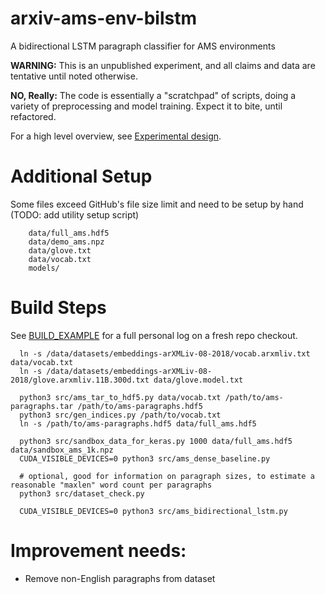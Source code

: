 # arxiv-ams-env-bilstm
A bidirectional LSTM paragraph classifier for AMS environments

**WARNING:** This is an unpublished experiment, and all claims and data are tentative until noted otherwise.

**NO, Really:** The code is essentially a "scratchpad" of scripts, doing a variety of preprocessing and model training. Expect it to bite, until refactored.

For a high level overview, see [Experimental design](EXPERIMENT.md).

# Additional Setup
Some files exceed GitHub's file size limit and need to be setup by hand (TODO: add utility setup script)
```
	data/full_ams.hdf5
	data/demo_ams.npz
	data/glove.txt
	data/vocab.txt
	models/
```

# Build Steps
See [BUILD_EXAMPLE](BUILD_EXAMPLE.md) for a full personal log on a fresh repo checkout.

```
  ln -s /data/datasets/embeddings-arXMLiv-08-2018/vocab.arxmliv.txt data/vocab.txt
  ln -s /data/datasets/embeddings-arXMLiv-08-2018/glove.arxmliv.11B.300d.txt data/glove.model.txt

  python3 src/ams_tar_to_hdf5.py data/vocab.txt /path/to/ams-paragraphs.tar /path/to/ams-paragraphs.hdf5
  python3 src/gen_indices.py /path/to/vocab.txt
  ln -s /path/to/ams-paragraphs.hdf5 data/full_ams.hdf5
		
  python3 src/sandbox_data_for_keras.py 1000 data/full_ams.hdf5 data/sandbox_ams_1k.npz
  CUDA_VISIBLE_DEVICES=0 python3 src/ams_dense_baseline.py 

  # optional, good for information on paragraph sizes, to estimate a reasonable "maxlen" word count per paragraphs
  python3 src/dataset_check.py

  CUDA_VISIBLE_DEVICES=0 python3 src/ams_bidirectional_lstm.py 
```

# Improvement needs:
 * Remove non-English paragraphs from dataset